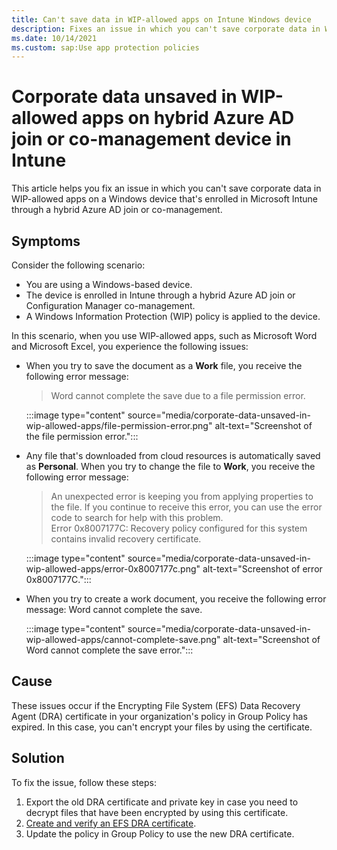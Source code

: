 ```yaml
---
title: Can't save data in WIP-allowed apps on Intune Windows device
description: Fixes an issue in which you can't save corporate data in Windows Information Protection (WIP)allowed apps on a Windows device that's enrolled in Intune through a hybrid Azure AD join or a Configuration Manager co-management.
ms.date: 10/14/2021
ms.custom: sap:Use app protection policies
---
```

# Corporate data unsaved in WIP-allowed apps on hybrid Azure AD join or co-management device in Intune

This article helps you fix an issue in which you can't save corporate data in WIP-allowed apps on a Windows device that's enrolled in Microsoft Intune through a hybrid Azure AD join or co-management.

## Symptoms

Consider the following scenario:

- You are using a Windows-based device.
- The device is enrolled in Intune through a hybrid Azure AD join or Configuration Manager co-management.
- A Windows Information Protection (WIP) policy is applied to the device.

In this scenario, when you use WIP-allowed apps, such as Microsoft Word and Microsoft Excel, you experience the following issues:

- When you try to save the document as a **Work** file, you receive the following error message:

    > Word cannot complete the save due to a file permission error.

    :::image type="content" source="media/corporate-data-unsaved-in-wip-allowed-apps/file-permission-error.png" alt-text="Screenshot of the file permission error.":::

- Any file that's downloaded from cloud resources is automatically saved as **Personal**. When you try to change the file to **Work**, you receive the following error message:

    > An unexpected error is keeping you from applying properties to the file. If you continue to receive this error, you can use the error code to search for help with this problem.  
    > Error 0x8007177C: Recovery policy configured for this system contains invalid recovery certificate.

    :::image type="content" source="media/corporate-data-unsaved-in-wip-allowed-apps/error-0x8007177c.png" alt-text="Screenshot of error 0x8007177C.":::

- When you try to create a work document, you receive the following error message:
Word cannot complete the save.

     :::image type="content" source="media/corporate-data-unsaved-in-wip-allowed-apps/cannot-complete-save.png" alt-text="Screenshot of Word cannot complete the save error.":::

## Cause

These issues occur if the Encrypting File System (EFS) Data Recovery Agent (DRA) certificate in your organization's policy in Group Policy has expired. In this case, you can't encrypt your files by using the certificate.

## Solution

To fix the issue, follow these steps:

1. Export the old DRA certificate and private key in case you need to decrypt files that have been encrypted by using this certificate.
2. [Create and verify an EFS DRA certificate](/windows/security/information-protection/windows-information-protection/create-and-verify-an-efs-dra-certificate).
3. Update the policy in Group Policy to use the new DRA certificate.
